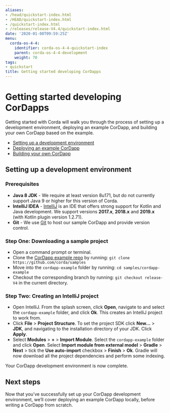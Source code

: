 ```yaml
---
aliases:
- /head/quickstart-index.html
- /HEAD/quickstart-index.html
- /quickstart-index.html
- /releases/release-V4.4/quickstart-index.html
date: '2020-01-08T09:59:25Z'
menu:
  corda-os-4-4:
    identifier: corda-os-4-4-quickstart-index
    parent: corda-os-4-4-development
    weight: 70
tags:
- quickstart
title: Getting started developing CorDapps
---
```


# Getting started developing CorDapps

Getting started with Corda will walk you through the process of setting up a development environment, deploying an example CorDapp, and building your own CorDapp based on the example.

* [Setting up a development environment](#setting-up-a-development-environment)
* [Deploying an example CorDapp](quickstart-deploy.html)
* [Building your own CorDapp](quickstart-build.html)

## Setting up a development environment

### Prerequisites

* **Java 8 JDK** - We require at least version 8u171, but do not currently support Java 9 or higher for this version of Corda.
* **IntelliJ IDEA** - [IntelliJ](https://www.jetbrains.com/idea/download/index.html) is an IDE that offers strong support for Kotlin and Java development. We support versions **2017.x**, **2018.x** and **2019.x** (with Kotlin plugin version 1.2.71).
* **Git** - We use [Git](https://git-scm.com/downloads) to host our sample CorDapp and provide version control.

### Step One: Downloading a sample project

* Open a command prompt or terminal.
* Clone the [CorDapp example repo](https://github.com/corda/samples) by running: `git clone https://github.com/corda/samples`
* Move into the `cordapp-example` folder by running: `cd samples/cordapp-example`
* Checkout the corresponding branch by running: `git checkout release-V4` in the current directory.

### Step Two: Creating an IntelliJ project

* Open IntelliJ. From the splash screen, click **Open**, navigate to and select the `cordapp-example` folder, and click **Ok**. This creates an IntelliJ project to work from.
* Click **File** >  **Project Structure**. To set the project SDK click **New…** > **JDK**, and navigating to the installation directory of your JDK. Click **Apply**.
* Select **Modules** > **+** > **Import Module**. Select the `cordapp-example` folder and click **Open**. Select **Import module from external model** > **Gradle** > **Next** > tick the **Use auto-import** checkbox > **Finish** > **Ok**. Gradle will now download all the project dependencies and perform some indexing.

Your CorDapp development environment is now complete.

## Next steps

Now that you’ve successfully set up your CorDapp development environment, we’ll cover deploying an example CorDapp locally, before writing a CorDapp from scratch.
